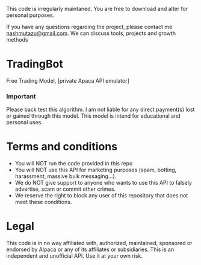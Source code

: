 This code is irregularly maintaned. You are free to download and alter for personal purposes.

If you have any questions regarding the project, please contact me nashmutazu@gmail.com. We can discuss tools, projects and growth methods

# TradingBot
Free Trading Model, [private Apaca API emulator]

### Important
Please back test this algorithm. I am not liable for any direct payment(s) lost or gained through this model. This model is intend for educational and personal uses.


# Terms and conditions
* You will NOT run the code provided in this repo
* You will NOT use this API for marketing purposes (spam, botting, harassment, massive bulk messaging...).
* We do NOT give support to anyone who wants to use this API to falsely advertise, scam or commit other crimes.
* We reserve the right to block any user of this repository that does not meet these conditions.

# Legal
This code is in no way affiliated with, authorized, maintained, sponsored or endorsed by Alpaca or any of its affiliates or subsidiaries. This is an independent and unofficial API. Use it at your own risk.